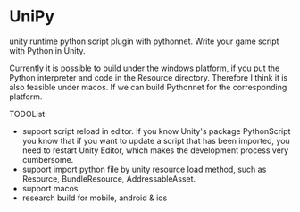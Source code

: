 # UniPy
unity runtime python script plugin with pythonnet. Write your game script with Python in Unity.

Currently it is possible to build under the windows platform, if you put the Python interpreter and code in the Resource directory. Therefore I think it is also feasible under macos. If we can build Pythonnet for the corresponding platform.



TODOList:
  + support script reload in editor. If you know Unity's package PythonScript you know that if you want to update a script that has been imported, you need to restart Unity Editor, which makes the development process very cumbersome.
  + support import python file by unity resource load method, such as Resource, BundleResource, AddressableAsset.
  + support macos
  + research build for mobile, android & ios
